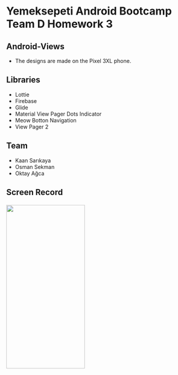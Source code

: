 

# Yemeksepeti Android Bootcamp Team D Homework 3
## Android-Views

- The designs are made on the Pixel 3XL phone.

## Libraries
- Lottie
- Firebase 
- Glide 
- Material View Pager Dots Indicator
- Meow Botton Navigation
- View Pager 2

## Team
- Kaan Sarıkaya
- Osman Sekman
- Oktay Ağca

## Screen Record<p>
<img src="https://github.com/Yemeksepeti-Mobil-Android-Bootcamp/teamD_hw3/blob/main/ss/ScreenRecorder.gif"  width="208" height="432"/>


